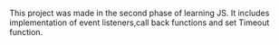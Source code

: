 This project was made in the second phase of learning JS.
It includes implementation of event listeners,call back functions and set Timeout function.
 
 
